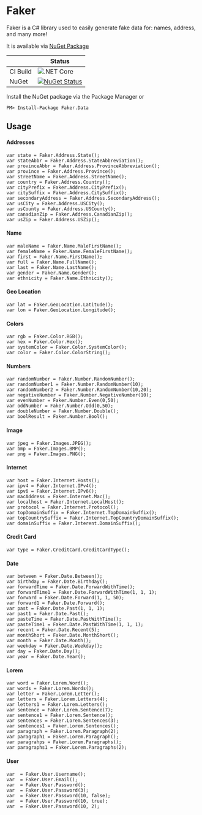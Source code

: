 # Faker
Faker is a C# library used to easily generate fake data for: names, address, and many more!

It is available via [NuGet Package](https://www.nuget.org/packages/Faker.Data/)

|  | Status |
| --- | --- |
| CI Build | ![.NET Core](https://github.com/FermJacob/Faker.Data/workflows/.NET%20Core/badge.svg?branch=master)  |
| NuGet | [![NuGet Status](https://buildstats.info/nuget/faker.data)](https://www.nuget.org/packages/Faker.Data/) |

Install the NuGet package via the Package Manager or
```
PM> Install-Package Faker.Data
```
## Usage

#### Addresses
```
var state = Faker.Address.State();
var stateAbbr = Faker.Address.StateAbbreviation();
var provinceAbbr = Faker.Address.ProvinceAbbreviation();
var province = Faker.Address.Province();
var streetName = Faker.Address.StreetName();
var country = Faker.Address.Country();
var cityPrefix = Faker.Address.CityPrefix();
var citySuffix = Faker.Address.CitySuffix();
var secondaryAddress = Faker.Address.SecondaryAddress();
var usCity = Faker.Address.USCity();
var usCounty = Faker.Address.USCounty();
var canadianZip = Faker.Address.CanadianZip();
var usZip = Faker.Address.USZip();
```
#### Name
```
var maleName = Faker.Name.MaleFirstName();
var femaleName = Faker.Name.FemaleFirstName();
var first = Faker.Name.FirstName();
var full = Faker.Name.FullName();
var last = Faker.Name.LastName();
var gender = Faker.Name.Gender();
var ethnicity = Faker.Name.Ethnicity();
```
#### Geo Location
```
var lat = Faker.GeoLocation.Latitude();
var lon = Faker.GeoLocation.Longitude();
```
#### Colors
```
var rgb = Faker.Color.RGB();
var hex = Faker.Color.Hex();
var systemColor = Faker.Color.SystemColor();
var color = Faker.Color.ColorString();
```
#### Numbers
```
var randomNumber = Faker.Number.RandomNumber();
var randomNumber1 = Faker.Number.RandomNumber(10);
var randomNumber2 = Faker.Number.RandomNumber(10,20);
var negativeNumber = Faker.Number.NegativeNumber(10);
var evenNumber = Faker.Number.Even(0,50);
var oddNumber = Faker.Number.Odd(0,50);
var doubleNumber = Faker.Number.Double();
var boolResult = Faker.Number.Bool();
```
#### Image
```
var jpeg = Faker.Images.JPEG();
var bmp = Faker.Images.BMP();
var png = Faker.Images.PNG();
```
#### Internet
```
var host = Faker.Internet.Hosts();
var ipv4 = Faker.Internet.IPv4();
var ipv6 = Faker.Internet.IPv6();
var macAddress = Faker.Internet.Mac();
var localhost = Faker.Internet.LocalHost();
var protocol = Faker.Internet.Protocol();
var topDomainSuffix = Faker.Internet.TopDomainSuffix();
var topCountrySuffix = Faker.Internet.TopCountryDomainSuffix();
var domainSuffix = Faker.Interent.DomainSuffix();
```
#### Credit Card
```
var type = Faker.CreditCard.CreditCardType();
```
#### Date
```
var between = Faker.Date.Between();
var birthday = Faker.Date.Birthday();
var forwardTime = Faker.Date.ForwardWithTime();
var forwardTime1 = Faker.Date.ForwardWithTime(1, 1, 1);
var forward = Faker.Date.Forward(1, 1, 50);
var forward1 = Faker.Date.Forward();
var past = Faker.Date.Past(1, 1, 1);
var past1 = Faker.Date.Past();
var pasteTime = Faker.Date.PastWithTime();
var pasteTime1 = Faker.Date.PastWithTime(1, 1, 1);
var recent = Faker.Date.Recent(5);
var monthShort = Faker.Date.MonthShort();
var month = Faker.Date.Month();
var weekday = Faker.Date.Weekday();
var day = Faker.Date.Day();
var year = Faker.Date.Year();
```
#### Lorem
```
var word = Faker.Lorem.Word();
var words = Faker.Lorem.Words();
var letter = Faker.Lorem.Letter();
var letters = Faker.Lorem.Letters(4);
var letters1 = Faker.Lorem.Letters();
var sentence = Faker.Lorem.Sentence(7);
var sentence1 = Faker.Lorem.Sentence();
var sentences = Faker.Lorem.Sentences(3);
var sentences1 = Faker.Lorem.Sentences();
var paragraph = Faker.Lorem.Paragraph(2);
var paragraph1 = Faker.Lorem.Paragraph();
var paragrahps = Faker.Lorem.Paragraphs();
var paragraphs1 = Faker.Lorem.Paragraphs(2);
```
#### User
```
var  = Faker.User.Username();
var  = Faker.User.Email();
var  = Faker.User.Password();
var  = Faker.User.Password(3);
var  = Faker.User.Password(10, false);
var  = Faker.User.Password(10, true);
var  = Faker.User.Password(10, 2);
```

